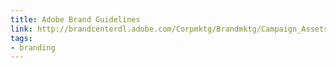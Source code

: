 ```yaml
---
title: Adobe Brand Guidelines
link: http://brandcenterdl.adobe.com/Corpmktg/Brandmktg/Campaign_Assets/guidelines/corporate/corporate_brand_guidelines.pdf
tags: 
- branding
---
```

